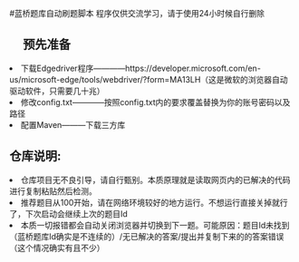 #蓝桥题库自动刷题脚本
程序仅供交流学习，请于使用24小时候自行删除
<ul><h2>预先准备</h2></ul>
  <li>下载Edgedriver程序————https://developer.microsoft.com/en-us/microsoft-edge/tools/webdriver/?form=MA13LH（这是微软的浏览器自动驱动软件，只需要几十兆）</li>
  <li>修改config.txt————按照config.txt内的要求覆盖替换为你的账号密码以及路径</li>
  <li>配置Maven———下载三方库</li>
<h2>仓库说明:</h2>
<li>仓库项目无不良引导，请自行甄别。本质原理就是读取网页内的已解决的代码进行复制粘贴然后检测。</li>
<li>推荐题目从100开始，请在网络环境较好的地方运行。不想运行直接关掉就行了，下次启动会继续上次的题目Id</li>
<li>本质一切报错都会自动关闭浏览器并切换到下一题。可能原因：题目Id未找到（蓝桥题库Id确实是不连续的）/无已解决的答案/提出并复制下来的的答案错误（这个情况确实有且不少）</li>
